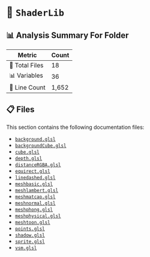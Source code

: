 # 📁 `ShaderLib`

## 📊 Analysis Summary For Folder

| Metric | Count |
|--------|-------|
| 📁 Total Files | 18 |
| 📊 Variables | 36 |
| 🔢 Line Count | 1,652 |


## 📋 Files

This section contains the following documentation files:

- [`background.glsl`](./background.glsl.md)
- [`backgroundCube.glsl`](./backgroundCube.glsl.md)
- [`cube.glsl`](./cube.glsl.md)
- [`depth.glsl`](./depth.glsl.md)
- [`distanceRGBA.glsl`](./distanceRGBA.glsl.md)
- [`equirect.glsl`](./equirect.glsl.md)
- [`linedashed.glsl`](./linedashed.glsl.md)
- [`meshbasic.glsl`](./meshbasic.glsl.md)
- [`meshlambert.glsl`](./meshlambert.glsl.md)
- [`meshmatcap.glsl`](./meshmatcap.glsl.md)
- [`meshnormal.glsl`](./meshnormal.glsl.md)
- [`meshphong.glsl`](./meshphong.glsl.md)
- [`meshphysical.glsl`](./meshphysical.glsl.md)
- [`meshtoon.glsl`](./meshtoon.glsl.md)
- [`points.glsl`](./points.glsl.md)
- [`shadow.glsl`](./shadow.glsl.md)
- [`sprite.glsl`](./sprite.glsl.md)
- [`vsm.glsl`](./vsm.glsl.md)
